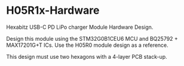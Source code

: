# H05R1x-Hardware



Hexabitz USB-C PD LiPo charger Module Hardware Design.



Design this module using the STM32G0B1CEU6 MCU and BQ25792 + MAX17201G+T ICs. Use the H05R0 module design as a reference.



This design must use two hexagons with a 4-layer PCB stack-up.

